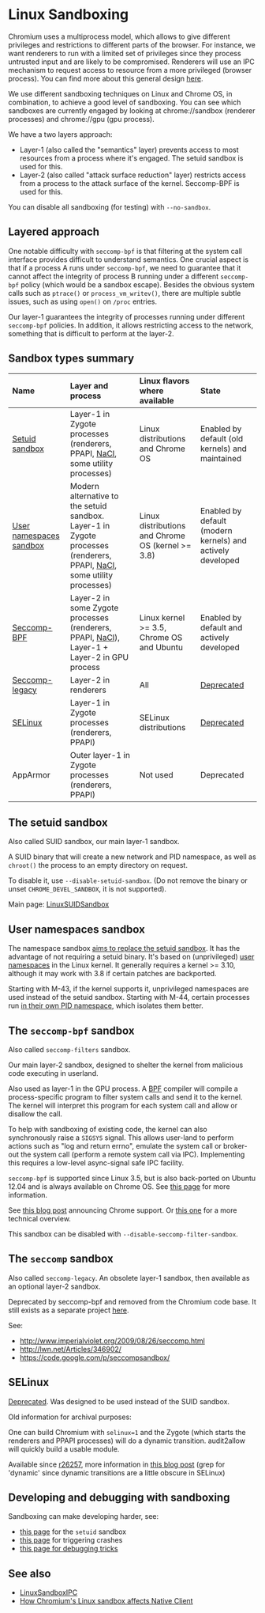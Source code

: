 # Linux Sandboxing

Chromium uses a multiprocess model, which allows to give different privileges
and restrictions to different parts of the browser. For instance, we want
renderers to run with a limited set of privileges since they process untrusted
input and are likely to be compromised. Renderers will use an IPC mechanism to
request access to resource from a more privileged (browser process).
You can find more about this general design
[here](https://dev.chromium.org/developers/design-documents/sandbox).

We use different sandboxing techniques on Linux and Chrome OS, in combination,
to achieve a good level of sandboxing. You can see which sandboxes are currently
engaged by looking at chrome://sandbox (renderer processes) and chrome://gpu
(gpu process).

We have a two layers approach:

*   Layer-1 (also called the "semantics" layer) prevents access to most
    resources from a process where it's engaged. The setuid sandbox is used for
    this.
*   Layer-2 (also called "attack surface reduction" layer) restricts access from
    a process to the attack surface of the kernel. Seccomp-BPF is used for this.

You can disable all sandboxing (for testing) with `--no-sandbox`.

## Layered approach

One notable difficulty with `seccomp-bpf` is that filtering at the system call
interface provides difficult to understand semantics. One crucial aspect is that
if a process A runs under `seccomp-bpf`, we need to guarantee that it cannot
affect the integrity of process B running under a different `seccomp-bpf` policy
(which would be a sandbox escape). Besides the obvious system calls such as
`ptrace()` or `process_vm_writev()`, there are multiple subtle issues, such as
using `open()` on `/proc` entries.

Our layer-1 guarantees the integrity of processes running under different
`seccomp-bpf` policies. In addition, it allows restricting access to the
network, something that is difficult to perform at the layer-2.

## Sandbox types summary

| **Name** | **Layer and process** | **Linux flavors where available** | **State** |
|:---------|:----------------------|:----------------------------------|:----------|
| [Setuid sandbox](#The-setuid-sandbox) | Layer-1 in Zygote processes (renderers, PPAPI, [NaCl](https://www.chromium.org/nativeclient), some utility processes) | Linux distributions and Chrome OS | Enabled by default (old kernels) and maintained |
| [User namespaces sandbox](#User-namespaces-sandbox) | Modern alternative to the setuid sandbox. Layer-1 in Zygote processes (renderers, PPAPI, [NaCl](https://www.chromium.org/nativeclient), some utility processes) | Linux distributions and Chrome OS (kernel >= 3.8) | Enabled by default (modern kernels) and actively developed |
| [Seccomp-BPF](#The-sandbox-1) | Layer-2 in some Zygote processes (renderers, PPAPI, [NaCl](https://www.chromium.org/nativeclient)), Layer-1 + Layer-2 in GPU process | Linux kernel >= 3.5, Chrome OS and Ubuntu | Enabled by default and actively developed |
| [Seccomp-legacy](#The-sandbox-2) | Layer-2 in renderers  | All                               | [Deprecated](https://src.chromium.org/viewvc/chrome?revision=197301&view=revision)  |
| [SELinux](#SELinux) | Layer-1 in Zygote processes (renderers, PPAPI) | SELinux distributions             | [Deprecated](https://src.chromium.org/viewvc/chrome?revision=200838&view=revision) |
| AppArmor | Outer layer-1 in Zygote processes (renderers, PPAPI) | Not used                          | Deprecated |

## The setuid sandbox

Also called SUID sandbox, our main layer-1 sandbox.

A SUID binary that will create a new network and PID namespace, as well as
`chroot()` the process to an empty directory on request.

To disable it, use `--disable-setuid-sandbox`. (Do not remove the binary or
unset `CHROME_DEVEL_SANDBOX`, it is not supported).

Main page: [LinuxSUIDSandbox](linux_suid_sandbox.md)

## User namespaces sandbox

The namespace sandbox
[aims to replace the setuid sandbox](https://crbug.com/312380). It has the
advantage of not requiring a setuid binary. It's based on (unprivileged)
[user namespaces](https://lwn.net/Articles/531114/) in the Linux kernel. It
generally requires a kernel >= 3.10, although it may work with 3.8 if certain
patches are backported.

Starting with M-43, if the kernel supports it, unprivileged namespaces are used
instead of the setuid sandbox. Starting with M-44, certain processes run
[in their own PID namespace](https://crbug.com/460972), which isolates them
better.

## The `seccomp-bpf` sandbox

Also called `seccomp-filters` sandbox.

Our main layer-2 sandbox, designed to shelter the kernel from malicious code
executing in userland.

Also used as layer-1 in the GPU process. A
[BPF](http://www.tcpdump.org/papers/bpf-usenix93.pdf) compiler will compile a
process-specific program to filter system calls and send it to the kernel. The
kernel will interpret this program for each system call and allow or disallow
the call.

To help with sandboxing of existing code, the kernel can also synchronously
raise a `SIGSYS` signal. This allows user-land to perform actions such as "log
and return errno", emulate the system call or broker-out the system call
(perform a remote system call via IPC). Implementing this requires a low-level
async-signal safe IPC facility.

`seccomp-bpf` is supported since Linux 3.5, but is also back-ported on Ubuntu
12.04 and is always available on Chrome OS. See
[this page](http://outflux.net/teach-seccomp/) for more information.

See
[this blog post](http://blog.chromium.org/2012/11/a-safer-playground-for-your-linux-and.html)
announcing Chrome support. Or
[this one](http://blog.cr0.org/2012/09/introducing-chromes-next-generation.html)
for a more technical overview.

This sandbox can be disabled with `--disable-seccomp-filter-sandbox`.

## The `seccomp` sandbox

Also called `seccomp-legacy`. An obsolete layer-1 sandbox, then available as an
optional layer-2 sandbox.

Deprecated by seccomp-bpf and removed from the Chromium code base. It still
exists as a separate project [here](https://code.google.com/p/seccompsandbox/).

See:

*   http://www.imperialviolet.org/2009/08/26/seccomp.html
*   http://lwn.net/Articles/346902/
*   https://code.google.com/p/seccompsandbox/

## SELinux

[Deprecated](https://src.chromium.org/viewvc/chrome?revision=200838&view=revision).
Was designed to be used instead of the SUID sandbox.

Old information for archival purposes:

One can build Chromium with `selinux=1` and the Zygote (which starts the
renderers and PPAPI processes) will do a dynamic transition. audit2allow will
quickly build a usable module.

Available since
[r26257](https://src.chromium.org/viewvc/chrome?view=rev&revision=26257),
more information in
[this blog post](http://www.imperialviolet.org/2009/07/14/selinux.html) (grep
for 'dynamic' since dynamic transitions are a little obscure in SELinux)

## Developing and debugging with sandboxing

Sandboxing can make developing harder, see:

*   [this page](linux_suid_sandbox_development.md) for the `setuid` sandbox
*   [this page](https://www.chromium.org/for-testers/bug-reporting-guidelines/hanging-tabs)
    for triggering crashes
*   [this page for debugging tricks](linux_debugging.md)

## See also

*   [LinuxSandboxIPC](linux_sandbox_ipc.md)
*   [How Chromium's Linux sandbox affects Native Client](https://chromium.googlesource.com/native_client/src/native_client.git/+/master/docs/linux_outer_sandbox.md)
